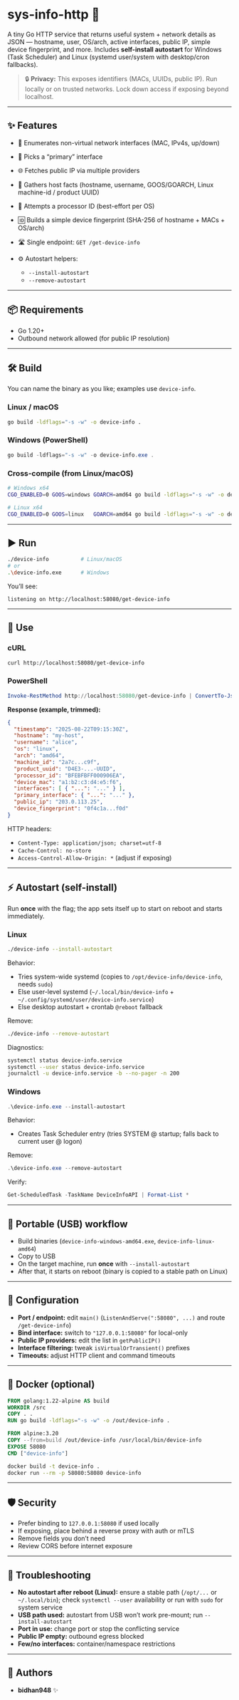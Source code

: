 # sys-info-http 🚀

A tiny Go HTTP service that returns useful system + network details as JSON — hostname, user, OS/arch, active interfaces, public IP, simple device fingerprint, and more. Includes **self-install autostart** for Windows (Task Scheduler) and Linux (systemd user/system with desktop/cron fallbacks).

> 🔒 **Privacy:** This exposes identifiers (MACs, UUIDs, public IP). Run locally or on trusted networks. Lock down access if exposing beyond localhost.

---

## ✨ Features

* 🔎 Enumerates non-virtual network interfaces (MAC, IPv4s, up/down)
* 🎯 Picks a “primary” interface
* 🌐 Fetches public IP via multiple providers
* 🧰 Gathers host facts (hostname, username, GOOS/GOARCH, Linux machine-id / product UUID)
* 🧪 Attempts a processor ID (best-effort per OS)
* 🆔 Builds a simple device fingerprint (SHA-256 of hostname + MACs + OS/arch)
* 🛣️ Single endpoint: `GET /get-device-info`
* ⚙️ Autostart helpers:

  * `--install-autostart`
  * `--remove-autostart`

---

## 📦 Requirements

* Go 1.20+
* Outbound network allowed (for public IP resolution)

---

## 🛠️ Build

You can name the binary as you like; examples use `device-info`.

### Linux / macOS

```bash
go build -ldflags="-s -w" -o device-info .
```

### Windows (PowerShell)

```powershell
go build -ldflags="-s -w" -o device-info.exe .
```

### Cross-compile (from Linux/macOS)

```bash
# Windows x64
CGO_ENABLED=0 GOOS=windows GOARCH=amd64 go build -ldflags="-s -w" -o device-info-windows-amd64.exe .

# Linux x64
CGO_ENABLED=0 GOOS=linux   GOARCH=amd64 go build -ldflags="-s -w" -o device-info-linux-amd64 .
```

---

## ▶️ Run

```bash
./device-info          # Linux/macOS
# or
.\device-info.exe      # Windows
```

You’ll see:

```
listening on http://localhost:58080/get-device-info
```

---

## 🧪 Use

### cURL

```bash
curl http://localhost:58080/get-device-info
```

### PowerShell

```powershell
Invoke-RestMethod http://localhost:58080/get-device-info | ConvertTo-Json -Depth 6
```

**Response (example, trimmed):**

```json
{
  "timestamp": "2025-08-22T09:15:30Z",
  "hostname": "my-host",
  "username": "alice",
  "os": "linux",
  "arch": "amd64",
  "machine_id": "2a7c...c9f",
  "product_uuid": "D4E3-...-UUID",
  "processor_id": "BFEBFBFF000906EA",
  "device_mac": "a1:b2:c3:d4:e5:f6",
  "interfaces": [ { "...": "..." } ],
  "primary_interface": { "...": "..." },
  "public_ip": "203.0.113.25",
  "device_fingerprint": "0f4c1a...f0d"
}
```

HTTP headers:

* `Content-Type: application/json; charset=utf-8`
* `Cache-Control: no-store`
* `Access-Control-Allow-Origin: *` (adjust if exposing)

---

## ⚡ Autostart (self-install)

Run **once** with the flag; the app sets itself up to start on reboot and starts immediately.

### Linux

```bash
./device-info --install-autostart
```

Behavior:

* Tries system-wide systemd (copies to `/opt/device-info/device-info`, needs `sudo`)
* Else user-level systemd (`~/.local/bin/device-info` + `~/.config/systemd/user/device-info.service`)
* Else desktop autostart + crontab `@reboot` fallback

Remove:

```bash
./device-info --remove-autostart
```

Diagnostics:

```bash
systemctl status device-info.service
systemctl --user status device-info.service
journalctl -u device-info.service -b --no-pager -n 200
```

### Windows

```powershell
.\device-info.exe --install-autostart
```

Behavior:

* Creates Task Scheduler entry (tries SYSTEM @ startup; falls back to current user @ logon)

Remove:

```powershell
.\device-info.exe --remove-autostart
```

Verify:

```powershell
Get-ScheduledTask -TaskName DeviceInfoAPI | Format-List *
```

---

## 💾 Portable (USB) workflow

* Build binaries (`device-info-windows-amd64.exe`, `device-info-linux-amd64`)
* Copy to USB
* On the target machine, run **once** with `--install-autostart`
* After that, it starts on reboot (binary is copied to a stable path on Linux)

---

## 🔧 Configuration

* **Port / endpoint:** edit `main()` (`ListenAndServe(":58080", ...)` and route `/get-device-info`)
* **Bind interface:** switch to `"127.0.0.1:58080"` for local-only
* **Public IP providers:** edit the list in `getPublicIP()`
* **Interface filtering:** tweak `isVirtualOrTransient()` prefixes
* **Timeouts:** adjust HTTP client and command timeouts

---

## 🐳 Docker (optional)

```dockerfile
FROM golang:1.22-alpine AS build
WORKDIR /src
COPY . .
RUN go build -ldflags="-s -w" -o /out/device-info .

FROM alpine:3.20
COPY --from=build /out/device-info /usr/local/bin/device-info
EXPOSE 58080
CMD ["device-info"]
```

```bash
docker build -t device-info .
docker run --rm -p 58080:58080 device-info
```

---

## 🛡️ Security

* Prefer binding to `127.0.0.1:58080` if used locally
* If exposing, place behind a reverse proxy with auth or mTLS
* Remove fields you don’t need
* Review CORS before internet exposure

---

## 🧩 Troubleshooting

* **No autostart after reboot (Linux):** ensure a stable path (`/opt/...` or `~/.local/bin`); check `systemctl --user` availability or run with `sudo` for system service
* **USB path used:** autostart from USB won’t work pre-mount; run `--install-autostart`
* **Port in use:** change port or stop the conflicting service
* **Public IP empty:** outbound egress blocked
* **Few/no interfaces:** container/namespace restrictions

---

## 👤 Authors

* **bidhan948** ✨
